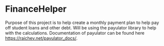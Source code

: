 # FinanceHelper

Purpose of this project is to help create a monthly payment plan to help pay off student loans and other debt. Will be using the payulator library to help with the calculations. Documentation of payulator can be found here https://raichev.net/payulator_docs/.
